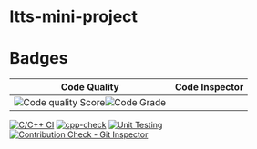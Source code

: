 # ltts-mini-project
# Badges
|Code Quality|Code Inspector|
|------------|--------------|
|![Code quality Score](https://www.code-inspector.com/project/24683/score/svg)![Code Grade](https://www.code-inspector.com/project/24683/status/svg)|
[![C/C++ CI](https://github.com/BYSANIRAKESH/ltts-mini-project/actions/workflows/cppbuild.yml/badge.svg)](https://github.com/BYSANIRAKESH/ltts-mini-project/actions/workflows/cppbuild.yml)
[![cpp-check](https://github.com/BYSANIRAKESH/ltts-mini-project/actions/workflows/cppcheck.yml/badge.svg)](https://github.com/BYSANIRAKESH/ltts-mini-project/actions/workflows/cppcheck.yml)
[![Unit Testing](https://github.com/BYSANIRAKESH/ltts-mini-project/actions/workflows/Unit%20Test.yml/badge.svg)](https://github.com/BYSANIRAKESH/ltts-mini-project/actions/workflows/Unit%20Test.yml)
[![Contribution Check - Git Inspector](https://github.com/BYSANIRAKESH/ltts-mini-project/actions/workflows/git%20inspector.yml/badge.svg)](https://github.com/BYSANIRAKESH/ltts-mini-project/actions/workflows/git%20inspector.yml)
